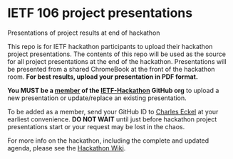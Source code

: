 # IETF 106 project presentations
Presentations of project results at end of hackathon

This repo is for IETF hackathon participants to upload their hackathon project presentations. The contents of this repo will be used as the source for all project presentations at the end of the hackathon. Presentations will be presented from a shared ChromeBook at the front of the hackathon room. **For best results, upload your presentation in PDF format.**

**You MUST be a [member](https://github.com/orgs/IETF-Hackathon/people) of the [IETF-Hackathon](https://github.com/IETF-Hackathon) GitHub org** to upload a new presentation or update/replace an existing presentation. 

To be added as a member, send your GitHub ID to [Charles Eckel](mailto:eckelcu@cisco.com) at your earliest convenience. **DO NOT WAIT** until just before hackathon project presentations start or your request may be lost in the chaos.

For more info on the hackathon, including the complete and updated agenda, please see the [Hackathon Wiki](https://trac.ietf.org/trac/ietf/meeting/wiki/106hackathon).
